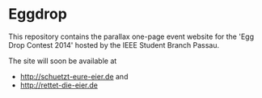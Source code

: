 Eggdrop
=======

This repository contains the parallax one-page event website for the 'Egg Drop Contest 2014' hosted by the IEEE Student Branch Passau.

The site will soon be available at
* http://schuetzt-eure-eier.de and
* http://rettet-die-eier.de
